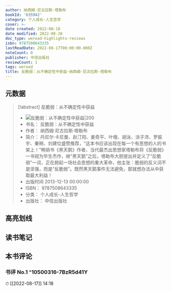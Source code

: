 ```yaml
---
author: 纳西姆·尼古拉斯·塔勒布
bookId: '635942'
category: 个人成长-人生哲学
cover: >-
date created: 2022-08-18
date modified: 2022-08-20
doc_type: weread-highlights-reviews
isbn: 9787508643335
lastReadDate: 2022-08-17T00:00:00.000Z
noteCount: 0
publisher: 中信出版社
reviewCount: 1
tags: weread
title: 反脆弱：从不确定性中获益-纳西姆·尼古拉斯·塔勒布
---
```


## 元数据

> [!abstract] 反脆弱：从不确定性中获益
> - ![ 反脆弱：从不确定性中获益|200](https://wfqqreader-1252317822.image.myqcloud.com/cover/942/635942/t7_635942.jpg)
> - 书名： 反脆弱：从不确定性中获益
> - 作者： 纳西姆·尼古拉斯·塔勒布
> - 简介： 丹尼尔·卡尼曼、赵汀阳、姜奇平、叶檀、胡泳、涂子沛、罗振宇、秦朔、刘建位盛赞推荐，“这本书应该出现在每一个有思想的人的书架上！”畅销书《黑天鹅》作者、当代最杰出思想家塔勒布将《反脆弱》一书视为毕生杰作，继“黑天鹅”之后，塔勒布大胆提出并定义了“反脆弱”一词，正在掀起一场社会思想的重大革命，他主张：脆弱的反义词不是坚强，而是“反脆弱”。既然黑天鹅事件无法避免，那就想办法从中获取最大利益！
> - 出版时间 2013-12-13 00:00:00
> - ISBN： 9787508643335
> - 分类： 个人成长-人生哲学
> - 出版社： 中信出版社

## 高亮划线

## 读书笔记

## 本书评论

### 书评 No.1 ^10500316-7BzR5d41Y

⏱ [[2022-08-17]] 14:18
